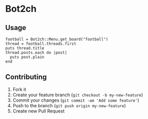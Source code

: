 # Bot2ch

## Usage

    football = Bot2ch::Menu.get_board("football")
    thread = football.threads.first
    puts thread.title
    thread.posts.each do |post|
      puts post.plain
    end

## Contributing

1. Fork it
2. Create your feature branch (`git checkout -b my-new-feature`)
3. Commit your changes (`git commit -am 'Add some feature'`)
4. Push to the branch (`git push origin my-new-feature`)
5. Create new Pull Request
